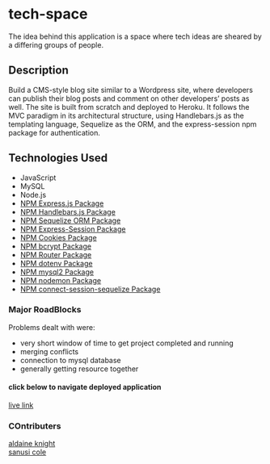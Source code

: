 # tech-space 

The idea behind this application is a space where tech ideas are sheared by a differing groups of people.

## Description 
Build a CMS-style blog site similar to a Wordpress site, where developers can publish their blog posts and comment on other developers’ posts as well. 
The site is built from scratch and deployed to Heroku. It follows the MVC paradigm in its architectural structure, using Handlebars.js as the templating language,
Sequelize as the ORM, and the express-session npm package for authentication.

## Technologies Used
- JavaScript
- MySQL
- Node.js
- [NPM Express.js Package](https://www.npmjs.com/package/express)
- [NPM Handlebars.js Package](https://www.npmjs.com/package/handlebars)
- [NPM Sequelize ORM Package](https://www.npmjs.com/package/sequelize)
- [NPM Express-Session Package](https://www.npmjs.com/package/express-session)
- [NPM Cookies Package](https://www.npmjs.com/package/cookies)
- [NPM bcrypt Package](https://www.npmjs.com/package/bcrypt)
- [NPM Router Package](https://www.npmjs.com/package/router)
- [NPM dotenv Package](https://www.npmjs.com/package/dotenv)
- [NPM mysql2 Package](https://www.npmjs.com/package/mysql2)
- [NPM nodemon Package](https://www.npmjs.com/package/nodemon)
- [NPM connect-session-sequelize Package](https://www.npmjs.com/package/connect-session-sequelize?activeTab=versions)

### Major RoadBlocks

Problems dealt with were:
- very short window of time to get project completed and running
- merging conflicts
- connection to mysql database
- generally getting resource together

#### click below to navigate deployed application
[live link](https://technology-blog-space.herokuapp.com/)

### COntributers
[aldaine knight](https://github/luvkil) <br>
[sanusi cole](https://github.com/gohen1216)

